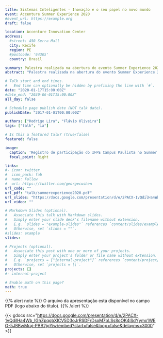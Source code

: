 ```yaml
---
title: Sistemas Inteligentes - Inovação e o seu papel no novo mundo
event: Accenture Summer Experience 2020
#event_url: https://example.org
draft: false

location: Accenture Innovation Center
address:
  #street: 450 Serra Mall
  city: Recife
  region: PE
  #postcode: '94305'
  country: Brasil

summary: Palestra realizada na abertura do evento Summer Experience 2020 da Accenture Recife.
abstract: "Palestra realizada na abertura do evento Summer Experience 2020 da Accenture Recife. Nela foram apresentadas tendências e técnicas inteligentes que estão sendo implantados em aplicações reais."

# Talk start and end times.
#   End time can optionally be hidden by prefixing the line with `#`.
date: "2020-01-17T15:00:00Z"
#date_end: "2030-06-01T15:00:00Z"
all_day: false

# Schedule page publish date (NOT talk date).
publishDate: "2017-01-01T00:00:00Z"

authors: ["Rodrigo Lira", "Flávio Oliveira"]
tags: ["talk", "ia"]

# Is this a featured talk? (true/false)
featured: false

image:
  caption: 'Registro de participação do IFPE Campus Paulista no Summer Experience 2020'
  focal_point: Right

links:
#- icon: twitter
#  icon_pack: fab
#  name: Follow
#  url: https://twitter.com/georgecushen
url_code: ""
url_pdf: "talk/summerexperience2020.pdf"
url_slides: "https://docs.google.com/presentation/d/e/2PACX-1vQdilHa4Wb_IGhZpqgbXlCV5D3oJrRSDFrDsoM7bLSs8oOK4iSdYymx1WEG-5JBBwMraj-PBB2jgYiw/embed?start=false&loop=false&delayms=3000"
url_video: ""

# Markdown Slides (optional).
#   Associate this talk with Markdown slides.
#   Simply enter your slide deck's filename without extension.
#   E.g. `slides = "example-slides"` references `content/slides/example-slides.md`.
#   Otherwise, set `slides = ""`.
#slides: example
slides: 

# Projects (optional).
#   Associate this post with one or more of your projects.
#   Simply enter your project's folder or file name without extension.
#   E.g. `projects = ["internal-project"]` references `content/project/deep-learning/index.md`.
#   Otherwise, set `projects = []`.
projects: []
#- internal-project

# Enable math on this page?
math: true
---
```


{{% alert note %}}
O arquivo da apresentação está disponível no campo PDF (logo abaixo do título). 
{{% /alert %}}

{{< gdocs src="https://docs.google.com/presentation/d/e/2PACX-1vQdilHa4Wb_IGhZpqgbXlCV5D3oJrRSDFrDsoM7bLSs8oOK4iSdYymx1WEG-5JBBwMraj-PBB2jgYiw/embed?start=false&loop=false&delayms=3000" >}}
